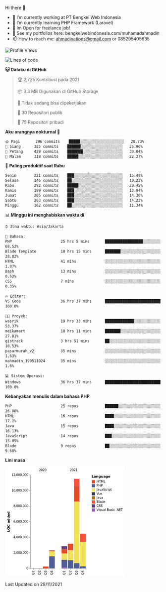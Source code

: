 Hi there 👋

- 🔭 I’m currently working at PT Bengkel Web Indonesia
- 🌱 I’m currently learning PHP Framework (Laravel)
- 📂 Im Open for freelance job!
- 🧷 See my portfolios here: bengkelwebindonesia.com/muhamadahmadin
- 📫 How to reach me: ahmadinations@gmail.com or 085295405635


<!--START_SECTION:waka-->
![Profile Views](http://img.shields.io/badge/Profil%20dilihat-5-blue)

![Lines of code](https://img.shields.io/badge/Sejak%20Hello%20World%20aku%20telah%20menulis-24.5%20million%20baris%20kode-blue)

**🐱 Dataku di GitHub** 

> 🏆 2,725 Kontribusi pada 2021
 > 
> 📦 3.3 MB Digunakan di GitHub Storage 
 > 
> 🚫 Tidak sedang bisa dipekerjakan
 > 
> 📜 30 Repositori publik 
 > 
> 🔑 75 Repositori pribadi  
 > 
**Aku orangnya nokturnal 🦉** 

```text
🌞 Pagi       296 commits    █████░░░░░░░░░░░░░░░░░░░░   20.73% 
🌆 Siang      385 commits    ██████░░░░░░░░░░░░░░░░░░░   26.96% 
🌃 Petang     429 commits    ███████░░░░░░░░░░░░░░░░░░   30.04% 
🌙 Malam      318 commits    █████░░░░░░░░░░░░░░░░░░░░   22.27%

```
📅 **Paling produktif saat Rabu** 

```text
Senin        221 commits    ███░░░░░░░░░░░░░░░░░░░░░░   15.48% 
Selasa       146 commits    ██░░░░░░░░░░░░░░░░░░░░░░░   10.22% 
Rabu         292 commits    █████░░░░░░░░░░░░░░░░░░░░   20.45% 
Kamis        199 commits    ███░░░░░░░░░░░░░░░░░░░░░░   13.94% 
Jumat        205 commits    ███░░░░░░░░░░░░░░░░░░░░░░   14.36% 
Sabtu        203 commits    ███░░░░░░░░░░░░░░░░░░░░░░   14.22% 
Minggu       162 commits    ██░░░░░░░░░░░░░░░░░░░░░░░   11.34%

```


📊 **Minggu ini menghabiskan waktu di** 

```text
⌚︎ Zona waktu: Asia/Jakarta

💬 Bahasa: 
PHP                      25 hrs 5 mins       █████████████████░░░░░░░░   68.52% 
Blade Template           10 hrs 15 mins      ███████░░░░░░░░░░░░░░░░░░   28.02% 
HTML                     41 mins             ░░░░░░░░░░░░░░░░░░░░░░░░░   1.87% 
Bash                     13 mins             ░░░░░░░░░░░░░░░░░░░░░░░░░   0.63% 
CSS                      7 mins              ░░░░░░░░░░░░░░░░░░░░░░░░░   0.35%

🔥 Editor: 
VS Code                  36 hrs 37 mins      █████████████████████████   100.0%

🐱‍💻 Proyek: 
wasrik                   19 hrs 33 mins      █████████████░░░░░░░░░░░░   53.37% 
meikamart                10 hrs 11 mins      ███████░░░░░░░░░░░░░░░░░░   27.81% 
gistrack                 3 hrs 51 mins       ██░░░░░░░░░░░░░░░░░░░░░░░   10.53% 
pasarmurah_v2            35 mins             ░░░░░░░░░░░░░░░░░░░░░░░░░   1.63% 
mahmadin_190511024       35 mins             ░░░░░░░░░░░░░░░░░░░░░░░░░   1.6%

💻 Sistem Operasi: 
Windows                  36 hrs 37 mins      █████████████████████████   100.0%

```

**Kebanyakan menulis dalam bahasa PHP** 

```text
PHP                      25 repos            ██████░░░░░░░░░░░░░░░░░░░   26.88% 
HTML                     16 repos            ████░░░░░░░░░░░░░░░░░░░░░   17.2% 
Java                     15 repos            ████░░░░░░░░░░░░░░░░░░░░░   16.13% 
JavaScript               14 repos            ███░░░░░░░░░░░░░░░░░░░░░░   15.05% 
Blade                    9 repos             ██░░░░░░░░░░░░░░░░░░░░░░░   9.68%

```


**Lini masa**

![Chart not found](https://raw.githubusercontent.com/MuhamadAhmadin/MuhamadAhmadin/master/charts/bar_graph.png) 


 Last Updated on 29/11/2021
<!--END_SECTION:waka-->
